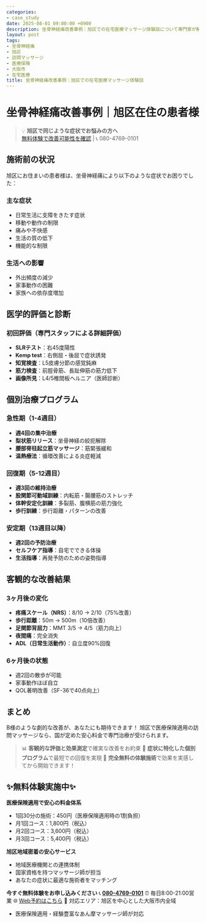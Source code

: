```yaml
---
categories:
- case_study
date: 2025-08-01 09:00:00 +0900
description: 坐骨神経痛改善事例｜旭区での在宅医療マッサージ体験談について専門家が解説。坐骨神経痛でお困りの旭区の方へ、医療保険適用の訪問マッサージで症状改善をサポートします。
layout: post
tags:
- 坐骨神経痛
- 旭区
- 訪問マッサージ
- 医療保険
- 大阪市
- 在宅医療
title: 坐骨神経痛改善事例｜旭区での在宅医療マッサージ体験談
---
```



# 坐骨神経痛改善事例｜旭区在住の患者様

> 💡 **旭区で同じような症状でお悩みの方へ**  
> [無料体験で改善可能性を確認](https://peraichi.com/landing_pages/view/himawari-massage/) | 📞 080-4769-0101

## 施術前の状況
旭区にお住まいの患者様は、坐骨神経痛により以下のような症状でお困りでした：

### 主な症状
- 日常生活に支障をきたす症状
- 移動や動作の制限
- 痛みや不快感
- 生活の質の低下
- 機能的な制限

### 生活への影響
- 外出頻度の減少
- 家事動作の困難
- 家族への依存度増加

## 医学的評価と診断

### 初回評価（専門スタッフによる詳細評価）
- **SLRテスト**：右45度陽性
- **Kemp test**：右側屈・後屈で症状誘発
- **知覚検査**：L5皮膚分節の感覚鈍麻
- **筋力検査**：前脛骨筋、長趾伸筋の筋力低下
- **画像所見**：L4/5椎間板ヘルニア（医師診断）

## 個別治療プログラム

### 急性期（1-4週目）
- **週4回の集中治療**
- **梨状筋リリース**：坐骨神経の絞扼解除
- **腰部脊柱起立筋マッサージ**：筋緊張緩和
- **温熱療法**：循環改善による炎症軽減

### 回復期（5-12週目）
- **週3回の維持治療**
- **股関節可動域訓練**：内転筋・腸腰筋のストレッチ
- **体幹安定化訓練**：多裂筋、腹横筋の筋力強化
- **歩行訓練**：歩行距離・パターンの改善

### 安定期（13週目以降）
- **週2回の予防治療**
- **セルフケア指導**：自宅でできる体操
- **生活指導**：再発予防のための姿勢指導

## 客観的な改善結果

### 3ヶ月後の変化
- **疼痛スケール（NRS）**：8/10 → 2/10（75%改善）
- **歩行距離**：50m → 500m（10倍改善）
- **足関節背屈力**：MMT 3/5 → 4/5（筋力向上）
- **夜間痛**：完全消失
- **ADL（日常生活動作）**：自立度90%回復

### 6ヶ月後の状態
- 週2回の散歩が可能
- 家事動作ほぼ自立
- QOL著明改善（SF-36で40点向上）

## まとめ
B様のような劇的な改善が、あなたにも期待できます！
旭区で医療保険適用の訪問マッサージなら、国が定めた安心料金で専門治療が受けられます。

> 📊 **客観的な評価と効果測定**で確実な改善をお約束
> 🎯 **症状に特化した個別プログラム**で最短での回復を実現
> 💯 **完全無料の体験施術**で効果を実感してから開始できます！

## ✨無料体験実施中✨

**医療保険適用で安心の料金体系**
- 1回30分の施術：450円（医療保険適用時の1割負担）
- 月1回コース：1,800円（税込）
- 月2回コース：3,600円（税込）
- 月3回コース：5,400円（税込）

**旭区地域密着の安心サービス**
- 地域医療機関との連携体制
- 国家資格を持つマッサージ師が担当
- あなたの症状に最適な施術者をマッチング

**今すぐ無料体験をお申し込みください**
📞 **[080-4769-0101](tel:080-4769-0101)**
⏰ 毎日8:00-21:00営業
🌐 [Web予約はこちら](https://peraichi.com/landing_pages/view/himawari-massage/)
📍 対応エリア：旭区を中心とした大阪市内全域
- 医療保険適用・経験豊富なあん摩マッサージ師が対応
